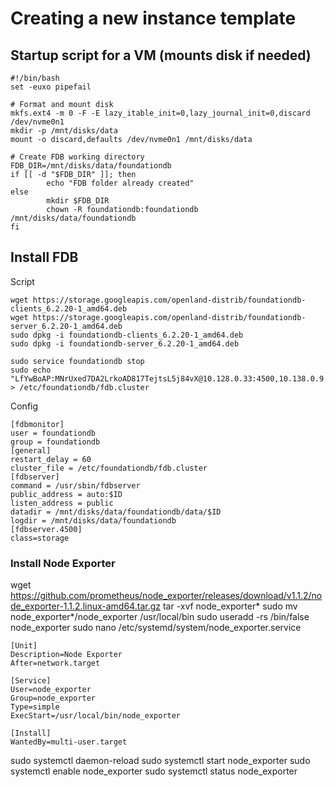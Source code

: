 # Creating a new instance template


## Startup script for a VM (mounts disk if needed)

```
#!/bin/bash
set -euxo pipefail

# Format and mount disk
mkfs.ext4 -m 0 -F -E lazy_itable_init=0,lazy_journal_init=0,discard /dev/nvme0n1
mkdir -p /mnt/disks/data
mount -o discard,defaults /dev/nvme0n1 /mnt/disks/data

# Create FDB working directory
FDB_DIR=/mnt/disks/data/foundationdb
if [[ -d "$FDB_DIR" ]]; then
        echo "FDB folder already created"
else 
        mkdir $FDB_DIR
        chown -R foundationdb:foundationdb /mnt/disks/data/foundationdb
fi
```

## Install FDB

Script
```
wget https://storage.googleapis.com/openland-distrib/foundationdb-clients_6.2.20-1_amd64.deb
wget https://storage.googleapis.com/openland-distrib/foundationdb-server_6.2.20-1_amd64.deb
sudo dpkg -i foundationdb-clients_6.2.20-1_amd64.deb
sudo dpkg -i foundationdb-server_6.2.20-1_amd64.deb

sudo service foundationdb stop
sudo echo "LfYwBoAP:MNrUxed7DA2LrkoAD817TejtsL5j84vX@10.128.0.33:4500,10.138.0.9:4500,10.168.0.7:4500,10.180.0.2:4500,10.182.0.2:4500" > /etc/foundationdb/fdb.cluster
```

Config
```
[fdbmonitor]
user = foundationdb
group = foundationdb
[general]
restart_delay = 60
cluster_file = /etc/foundationdb/fdb.cluster
[fdbserver]
command = /usr/sbin/fdbserver
public_address = auto:$ID
listen_address = public
datadir = /mnt/disks/data/foundationdb/data/$ID
logdir = /mnt/disks/data/foundationdb
[fdbserver.4500]
class=storage
```

### Install Node Exporter

wget https://github.com/prometheus/node_exporter/releases/download/v1.1.2/node_exporter-1.1.2.linux-amd64.tar.gz
tar -xvf node_exporter*
sudo mv node_exporter*/node_exporter /usr/local/bin
sudo useradd -rs /bin/false node_exporter
sudo nano /etc/systemd/system/node_exporter.service

```
[Unit]
Description=Node Exporter
After=network.target

[Service]
User=node_exporter
Group=node_exporter
Type=simple
ExecStart=/usr/local/bin/node_exporter

[Install]
WantedBy=multi-user.target
```

sudo systemctl daemon-reload
sudo systemctl start node_exporter
sudo systemctl enable node_exporter
sudo systemctl status node_exporter